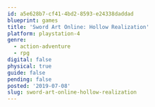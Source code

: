 ```yaml
---
id: a5e628b7-cf41-4bd2-8593-e24338daddad
blueprint: games
title: 'Sword Art Online: Hollow Realization'
platform: playstation-4
genre:
  - action-adventure
  - rpg
digital: false
physical: true
guide: false
pending: false
posted: '2019-07-08'
slug: sword-art-online-hollow-realization
---
```

